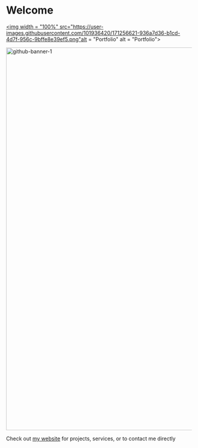 # Welcome

<a href = "https://henrylee.studio/"><a href = "https://henrylee.studio/"><img width = "100%" src="https://user-images.githubusercontent.com/101936420/171256621-936a7d36-b1cd-4d7f-956c-9bffe8e39ef5.png"alt = "Portfolio" alt = "Portfolio"></a>



<a href = "https://henrylee.studio/"><a href = "https://henrylee.studio/">
<img width="1036" alt="github-banner-1" src="https://user-images.githubusercontent.com/101936420/171257232-0c0fe51c-05a6-413f-a3b2-f095fcb760ef.png"
alt = "Portfolio" alt = "Portfolio"></a>


Check out <a href = "https://henrylee.studio/">my website</a> for projects, services, or to contact me directly 


